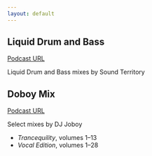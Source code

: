 ```yaml
---
layout: default
---
```


Liquid Drum and Bass
--------------------

[Podcast URL](liquid-dnb.xml)

Liquid Drum and Bass mixes by Sound Territory

Doboy Mix
---------

[Podcast URL](doboy-mix.xml)

Select mixes by DJ Joboy

 - _Trancequility_, volumes 1–13
 - _Vocal Edition_, volumes 1–28
